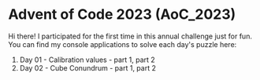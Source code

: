 # Advent of Code 2023 (AoC_2023)

Hi there! I participated for the first time in this annual challenge just for fun.
You can find my console applications to solve each day's puzzle here:
1. Day 01 - Calibration values - part 1, part 2
2. Day 02 - Cube Conundrum - part 1, part 2
